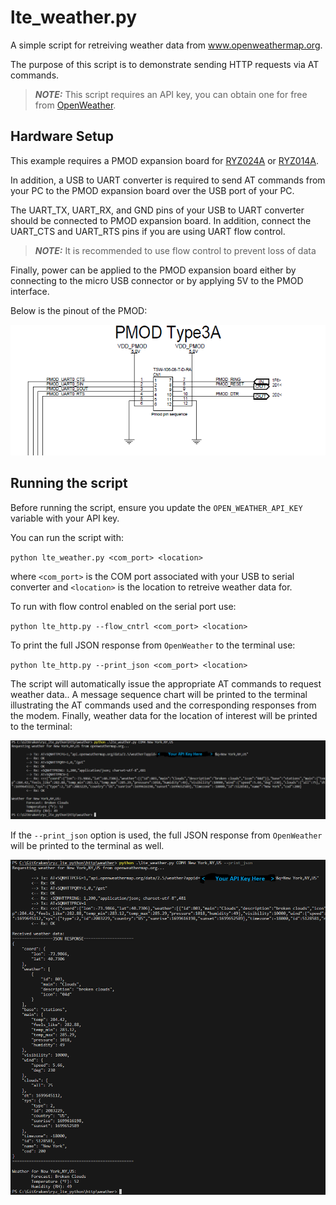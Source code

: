 # lte_weather.py

A simple script for retreiving weather data from www.openweathermap.org.

The purpose of this script is to demonstrate sending HTTP requests via AT commands.

> **_NOTE:_** This script requires an API key, you can obtain one for free from [OpenWeather](https://openweathermap.org/appid).

## Hardware Setup

This example requires a PMOD expansion board for [RYZ024A](https://www.renesas.com/us/en/products/wireless-connectivity/cellular-iot-modules/rtkyz024a0b00000be-pmod-expansion-board-ryz024a) or [RYZ014A](https://www.renesas.com/us/en/products/wireless-connectivity/cellular-iot-modules/rtkyz014a0b00000be-pmod-expansion-board-ryz014a).

In addition, a USB to UART converter is required to send AT commands from your PC to the PMOD expansion board over the USB port of your PC.

The UART_TX, UART_RX, and GND pins of your USB to UART converter should be connected to PMOD expansion board. In addition, connect the UART_CTS and UART_RTS pins if you are using UART flow control.

> **_NOTE:_** It is recommended to use flow control to prevent loss of data

Finally, power can be applied to the PMOD expansion board either by connecting to the micro USB connector or by applying 5V to the PMOD interface.

Below is the pinout of the PMOD:

![pmod_sch](assets/pmod_sch.png)

## Running the script

Before running the script, ensure you update the `OPEN_WEATHER_API_KEY` variable with your API key.

You can run the script with:

`python lte_weather.py <com_port> <location>`

where `<com_port>` is the COM port associated with your USB to serial converter and `<location>` is the location to retreive weather data for.

To run with flow control enabled on the serial port use:

`python lte_http.py --flow_cntrl <com_port> <location>`

To print the full JSON response from `OpenWeather` to the terminal use:

`python lte_http.py --print_json <com_port> <location>`

The script will automatically issue the appropriate AT commands to request weather data.. A message sequence chart will be printed to the terminal illustrating the AT commands used
and the corresponding responses from the modem. Finally, weather data for the location of interest will be printed to the terminal:

![no_json](assets/no_json.png)

If the `--print_json` option is used, the full JSON response from `OpenWeather` will be printed to the terminal as well.

![json](assets/json.png)
